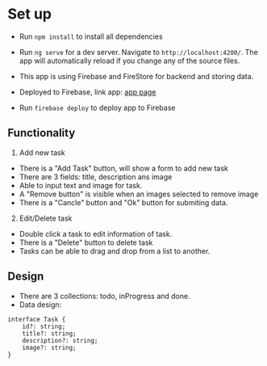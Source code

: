 # Set up

- Run `npm install` to install all dependencies
 
- Run `ng serve` for a dev server. Navigate to `http://localhost:4200/`. The app will automatically reload if you change any of the source files.

- This app is using Firebase and FireStore for backend and storing data.

- Deployed to Firebase, link app: [app page](https://to-do-list-b.web.app/)

- Run `firebase deploy` to deploy app to Firebase

## Functionality

1. Add new task
- There is a "Add Task" button, will show a form to add new task
- There are 3 fields: title, description ans image
- Able to input text and image for task.
- A "Remove button" is visible when an images selected to remove image
- There is a "Cancle" button and "Ok" button for submiting data.

2. Edit/Delete task
- Double click a task to edit information of task.
- There is a "Delete" button to delete task
- Tasks can be able to drag and drop from a list to another.

## Design

- There are 3 collections: todo, inProgress and done.
- Data design:
```
interface Task {
    id?: string;
    title?: string;
    description?: string;
    image?: string;
}
```


